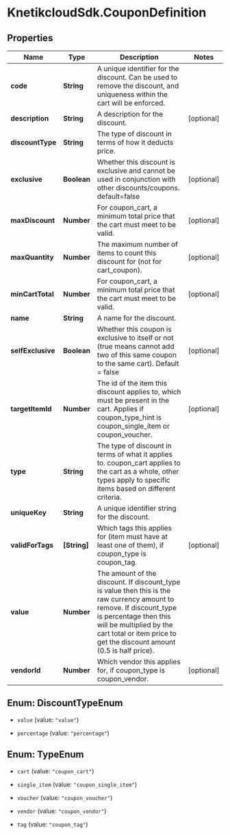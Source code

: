 # KnetikcloudSdk.CouponDefinition

## Properties
Name | Type | Description | Notes
------------ | ------------- | ------------- | -------------
**code** | **String** | A unique identifier for the discount. Can be used to remove the discount, and uniqueness within the cart will be enforced. | 
**description** | **String** | A description for the discount. | [optional] 
**discountType** | **String** | The type of discount in terms of how it deducts price. | 
**exclusive** | **Boolean** | Whether this discount is exclusive and cannot be used in conjunction with other discounts/coupons. default&#x3D;false | [optional] 
**maxDiscount** | **Number** | For coupon_cart, a minimum total price that the cart must meet to be valid. | [optional] 
**maxQuantity** | **Number** | The maximum number of items to count this discount for (not for cart_coupon). | [optional] 
**minCartTotal** | **Number** | For coupon_cart, a minimum total price that the cart must meet to be valid. | [optional] 
**name** | **String** | A name for the discount. | 
**selfExclusive** | **Boolean** | Whether this coupon is exclusive to itself or not (true means cannot add two of this same coupon to the same cart).  Default &#x3D; false | [optional] 
**targetItemId** | **Number** | The id of the item this discount applies to, which must be present in the cart. Applies if coupon_type_hint is coupon_single_item or coupon_voucher. | [optional] 
**type** | **String** | The type of discount in terms of what it applies to. coupon_cart applies to the cart as a whole, other types apply to specific items based on different criteria. | 
**uniqueKey** | **String** | A unique identifier string for the discount. | 
**validForTags** | **[String]** | Which tags this applies for (item must have at least one of them), if coupon_type is coupon_tag. | [optional] 
**value** | **Number** | The amount of the discount. If discount_type is value then this is the raw currency amount to remove. If discount_type is percentage then this will be multiplied by the cart total or item price to get the discount amount (0.5 is half price). | 
**vendorId** | **Number** | Which vendor this applies for, if coupon_type is coupon_vendor. | [optional] 


<a name="DiscountTypeEnum"></a>
## Enum: DiscountTypeEnum


* `value` (value: `"value"`)

* `percentage` (value: `"percentage"`)




<a name="TypeEnum"></a>
## Enum: TypeEnum


* `cart` (value: `"coupon_cart"`)

* `single_item` (value: `"coupon_single_item"`)

* `voucher` (value: `"coupon_voucher"`)

* `vendor` (value: `"coupon_vendor"`)

* `tag` (value: `"coupon_tag"`)




